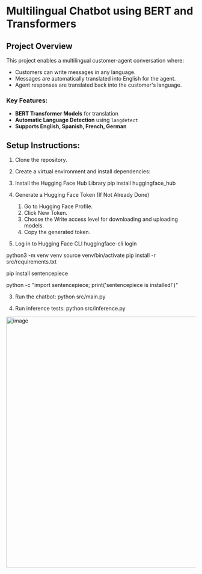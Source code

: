
# Multilingual Chatbot using BERT and Transformers

## Project Overview
This project enables a multilingual customer-agent conversation where:
- Customers can write messages in any language.
- Messages are automatically translated into English for the agent.
- Agent responses are translated back into the customer's language.

### Key Features:
- **BERT Transformer Models** for translation
- **Automatic Language Detection** using `langdetect`
- **Supports English, Spanish, French, German**

## Setup Instructions:
1. Clone the repository.
2. Create a virtual environment and install dependencies:


3. Install the Hugging Face Hub Library
pip install huggingface_hub

4. Generate a Hugging Face Token (If Not Already Done)
	1.	Go to Hugging Face Profile.
	2.	Click New Token.
	3.	Choose the Write access level for downloading and uploading models.
	4.	Copy the generated token.


5. Log in to Hugging Face CLI 
huggingface-cli login

python3 -m venv venv
source venv/bin/activate
pip install -r src/requirements.txt

pip install sentencepiece

python -c "import sentencepiece; print('sentencepiece is installed!')"

3. Run the chatbot:
python src/main.py

4. Run inference tests:
python src/inference.py


<img width="667" alt="image" src="https://github.com/user-attachments/assets/52031260-b446-4f0d-8140-d4ab0088ae2f" />


